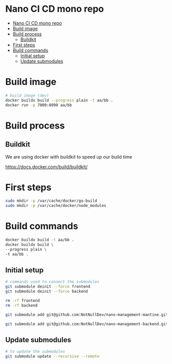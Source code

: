# Nano CI CD mono repo


- [Nano CI CD mono repo](#nano-ci-cd-mono-repo)
- [Build image](#build-image)
- [Build process](#build-process)
  - [Buildkit](#buildkit)
- [First steps](#first-steps)
- [Build commands](#build-commands)
  - [Initial setup](#initial-setup)
  - [Update submodules](#update-submodules)

# Build image

```bash
# build image (dev)
docker buildx build --progress plain -t aa/bb .
docker run -p 7000:8090 aa/bb
```

# Build process

## Buildkit

We are using docker with buildkit to speed up our build time

https://docs.docker.com/build/buildkit/



# First steps
```bash
sudo mkdir -p /var/cache/docker/go-build
sudo mkdir -p /var/cache/docker/node_modules
```

# Build commands

```bash
docker buildx build -t aa/bb .
docker buildx build \
--progress plain \
-t aa/bb .
```

## Initial setup

```bash
# commands used to connect the submodules
git submodule deinit --force frontend
git submodule deinit --force backend

rm -rf frontend
rm -rf backend

git submodule add git@github.com:NotNullDev/nano-management-mantine.git frontend

git submodule add git@github.com:NotNullDev/nano-management-backend.git backend
```

## Update submodules

```bash
# to update the submodules
git submodule update --recursive --remote
```